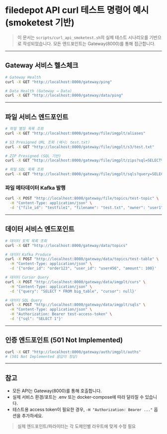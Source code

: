# filedepot API curl 테스트 명령어 예시 (smoketest 기반)

> 이 문서는 `scripts/curl_api_smoketest.sh`의 실제 테스트 시나리오를 기반으로 작성되었습니다.
> 모든 엔드포인트는 Gateway(8000)를 통해 접근합니다.

---

## Gateway 서비스 헬스체크

```bash
# Gateway Health
curl -X GET "http://localhost:8000/gateway/ping"

# Data Health (Gateway → Data)
curl -X GET "http://localhost:8000/gateway/data/ping"
```

---

## 파일 서비스 엔드포인트

```bash
# 파일 별칭 목록 조회
curl -X GET "http://localhost:8000/gateway/file/imgplt/aliases"

# S3 Presigned URL 조회 (예시: test.txt)
curl -X GET "http://localhost:8000/gateway/file/imgplt/s3/test.txt"

# ZIP Presigned (SQL 기반)
curl -X GET "http://localhost:8000/gateway/file/imgplt/zips?sql=SELECT%20*%20FROM%20files"

# 파일 SQL 목록 조회
curl -X GET "http://localhost:8000/gateway/file/imgplt/sqls?query=SELECT%20*%20FROM%20files"
```

### 파일 메타데이터 Kafka 발행
```bash
curl -X POST "http://localhost:8000/gateway/file/topics/test-topic" \
  -H "Content-Type: application/json" \
  -d '{"file_id": "testfile1", "filename": "test.txt", "owner": "user1", "size": 12345}'
```

---

## 데이터 서비스 엔드포인트

```bash
# 데이터 토픽 목록 조회
curl -X GET "http://localhost:8000/gateway/data/topics"

# 데이터 Kafka Produce
curl -X POST "http://localhost:8000/gateway/data/topics/test-table" \
  -H "Content-Type: application/json" \
  -d '{"order_id": "order123", "user_id": "user456", "amount": 100}'

# 데이터 Cursor Query
curl -X POST "http://localhost:8000/gateway/data/imgplt/curs" \
  -H "Content-Type: application/json" \
  -d '{"query": "SELECT * FROM big_table", "cursor": null}'

# 데이터 SQL Query
curl -X POST "http://localhost:8000/gateway/data/imgplt/sqls" \
  -H "Content-Type: application/json" \
  -H "Authorization: Bearer test-access-token" \
  -d '{"sql": "SELECT 1"}'
```

---

## 인증 엔드포인트 (501 Not Implemented)

```bash
curl -X GET "http://localhost:8000/gateway/auth/imgplt/auths"
# (501 Not Implemented 응답이 정상)
```

---

## 참고
- 모든 API는 Gateway(8000)를 통해 호출합니다.
- 실제 서비스 환경/포트는 .env 또는 docker-compose에 따라 달라질 수 있습니다.
- 테스트용 access token이 필요한 경우, `-H "Authorization: Bearer ..."` 옵션을 추가하세요.

> 실제 엔드포인트/파라미터는 각 도메인별 라우트에 맞게 수정 필요
